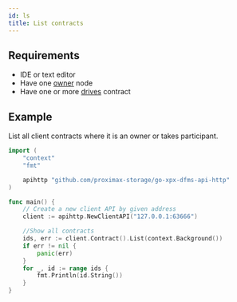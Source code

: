 ```yaml
---
id: ls
title: List contracts
---
```


## Requirements

- IDE or text editor
- Have one [owner](../../roles/owner.md) node
- Have one or more [drives](../../built_in_features/drive/overview.md) contract

## Example

List all client contracts where it is an owner or takes participant.

```go
import (
    "context"
    "fmt"

    apihttp "github.com/proximax-storage/go-xpx-dfms-api-http"
)

func main() {
    // Create a new client API by given address
    client := apihttp.NewClientAPI("127.0.0.1:63666")

    //Show all contracts
    ids, err := client.Contract().List(context.Background())
    if err != nil {
        panic(err)
    }
    for _, id := range ids {
        fmt.Println(id.String())
    }
}
```
